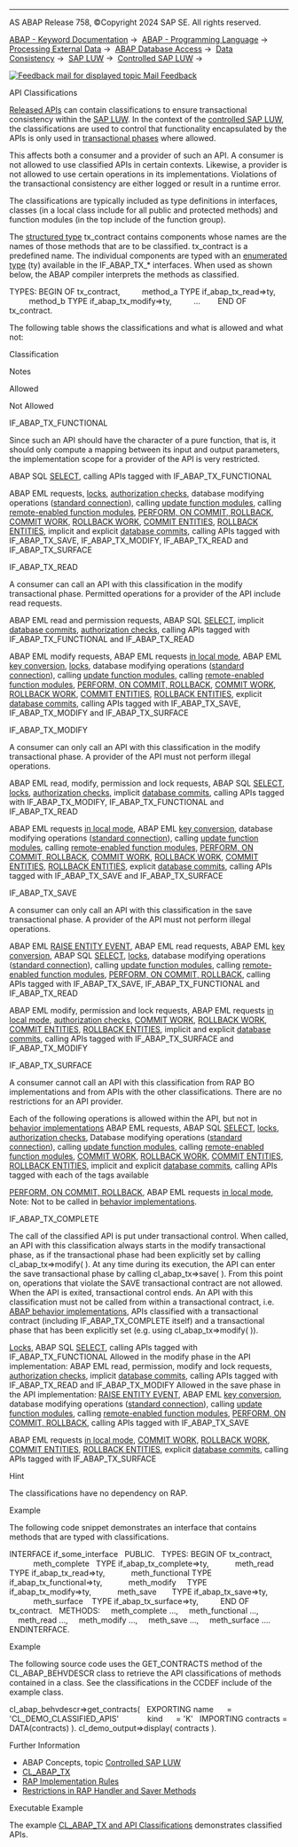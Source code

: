   

* * *

AS ABAP Release 758, ©Copyright 2024 SAP SE. All rights reserved.

[ABAP - Keyword Documentation](https://help.sap.com/doc/abapdocu_latest_index_htm/latest/en-US/abenabap.htm) →  [ABAP - Programming Language](https://help.sap.com/doc/abapdocu_latest_index_htm/latest/en-US/abenabap_reference.htm) →  [Processing External Data](https://help.sap.com/doc/abapdocu_latest_index_htm/latest/en-US/abenabap_language_external_data.htm) →  [ABAP Database Access](https://help.sap.com/doc/abapdocu_latest_index_htm/latest/en-US/abendb_access.htm) →  [Data Consistency](https://help.sap.com/doc/abapdocu_latest_index_htm/latest/en-US/abendata_consistency.htm) →  [SAP LUW](https://help.sap.com/doc/abapdocu_latest_index_htm/latest/en-US/abensap_luw.htm) →  [Controlled SAP LUW](https://help.sap.com/doc/abapdocu_latest_index_htm/latest/en-US/abencontrolling_sap_luw.htm) → 

 [![](Mail.gif?object=Mail.gif "Feedback mail for displayed topic") Mail Feedback](mailto:f1_help@sap.com?subject=Feedback%20on%20ABAP%20Documentation&body=Document:%20API%20Classifications%2C%20ABAPAPI_CLASSIFICATION%2C%20758%0D%0A%0D%0AError:%0D%0A%0D%0A%0D%0A%0D%0ASuggestion%20for%20improvement:)

API Classifications

[Released APIs](https://help.sap.com/doc/abapdocu_latest_index_htm/latest/en-US/abenreleased_api_glosry.htm "Glossary Entry") can contain classifications to ensure transactional consistency within the [SAP LUW](https://help.sap.com/doc/abapdocu_latest_index_htm/latest/en-US/abensap_luw_glosry.htm "Glossary Entry"). In the context of the [controlled SAP LUW](https://help.sap.com/doc/abapdocu_latest_index_htm/latest/en-US/abencontrolled_sap_luw_glosry.htm "Glossary Entry"), the classifications are used to control that functionality encapsulated by the APIs is only used in [transactional phases](https://help.sap.com/doc/abapdocu_latest_index_htm/latest/en-US/abentr_phase_glosry.htm "Glossary Entry") where allowed.

This affects both a consumer and a provider of such an API. A consumer is not allowed to use classified APIs in certain contexts. Likewise, a provider is not allowed to use certain operations in its implementations. Violations of the transactional consistency are either logged or result in a runtime error.

The classifications are typically included as type definitions in interfaces, classes (in a local class include for all public and protected methods) and function modules (in the top include of the function group).

The [structured type](https://help.sap.com/doc/abapdocu_latest_index_htm/latest/en-US/abenstructured_type_glosry.htm "Glossary Entry") tx\_contract contains components whose names are the names of those methods that are to be classified. tx\_contract is a predefined name. The individual components are typed with an [enumerated type](https://help.sap.com/doc/abapdocu_latest_index_htm/latest/en-US/abenenumerated_type_glosry.htm "Glossary Entry") (ty) available in the IF\_ABAP\_TX\_\* interfaces. When used as shown below, the ABAP compiler interprets the methods as classified.

TYPES: BEGIN OF tx\_contract,
         method\_a TYPE if\_abap\_tx\_read=>ty,
         method\_b TYPE if\_abap\_tx\_modify=>ty,
         ...
       END OF tx\_contract.

The following table shows the classifications and what is allowed and what not:

Classification

Notes

Allowed

Not Allowed

IF\_ABAP\_TX\_FUNCTIONAL

Since such an API should have the character of a pure function, that is, it should only compute a mapping between its input and output parameters, the implementation scope for a provider of the API is very restricted.

ABAP SQL [SELECT](https://help.sap.com/doc/abapdocu_latest_index_htm/latest/en-US/abapselect.htm),
calling APIs tagged with IF\_ABAP\_TX\_FUNCTIONAL

ABAP EML requests,
[locks](https://help.sap.com/doc/abapdocu_latest_index_htm/latest/en-US/abenlock_glosry.htm "Glossary Entry"),
[authorization checks](https://help.sap.com/doc/abapdocu_latest_index_htm/latest/en-US/abenauthorization_check_glosry.htm "Glossary Entry"),
database modifying operations ([standard connection](https://help.sap.com/doc/abapdocu_latest_index_htm/latest/en-US/abenstandard_db_connection_glosry.htm "Glossary Entry")),
calling [update function modules](https://help.sap.com/doc/abapdocu_latest_index_htm/latest/en-US/abenupdate_function_module_glosry.htm "Glossary Entry"),
calling [remote-enabled function modules](https://help.sap.com/doc/abapdocu_latest_index_htm/latest/en-US/abenremote_enabled_fm_glosry.htm "Glossary Entry"),
[PERFORM, ON COMMIT, ROLLBACK](https://help.sap.com/doc/abapdocu_latest_index_htm/latest/en-US/abapperform_on_commit.htm),
[COMMIT WORK](https://help.sap.com/doc/abapdocu_latest_index_htm/latest/en-US/abapcommit.htm), [ROLLBACK WORK](https://help.sap.com/doc/abapdocu_latest_index_htm/latest/en-US/abaprollback.htm), [COMMIT ENTITIES](https://help.sap.com/doc/abapdocu_latest_index_htm/latest/en-US/abapcommit_entities.htm), [ROLLBACK ENTITIES](https://help.sap.com/doc/abapdocu_latest_index_htm/latest/en-US/abaprollback_entities.htm),
implicit and explicit [database commits](https://help.sap.com/doc/abapdocu_latest_index_htm/latest/en-US/abendatabase_commit_glosry.htm "Glossary Entry"),
calling APIs tagged with IF\_ABAP\_TX\_SAVE, IF\_ABAP\_TX\_MODIFY, IF\_ABAP\_TX\_READ and IF\_ABAP\_TX\_SURFACE

IF\_ABAP\_TX\_READ

A consumer can call an API with this classification in the modify transactional phase. Permitted operations for a provider of the API include read requests.

ABAP EML read and permission requests,
ABAP SQL [SELECT](https://help.sap.com/doc/abapdocu_latest_index_htm/latest/en-US/abapselect.htm),
implicit [database commits](https://help.sap.com/doc/abapdocu_latest_index_htm/latest/en-US/abendatabase_commit_glosry.htm "Glossary Entry"),
[authorization checks](https://help.sap.com/doc/abapdocu_latest_index_htm/latest/en-US/abenauthorization_check_glosry.htm "Glossary Entry"),
calling APIs tagged with IF\_ABAP\_TX\_FUNCTIONAL and IF\_ABAP\_TX\_READ

ABAP EML modify requests,
ABAP EML requests [in local mode](https://help.sap.com/doc/abapdocu_latest_index_htm/latest/en-US/abapin_local_mode.htm),
ABAP EML [key conversion](https://help.sap.com/doc/abapdocu_latest_index_htm/latest/en-US/abapconvert_key.htm),
[locks](https://help.sap.com/doc/abapdocu_latest_index_htm/latest/en-US/abenlock_glosry.htm "Glossary Entry"),
database modifying operations ([standard connection](https://help.sap.com/doc/abapdocu_latest_index_htm/latest/en-US/abenstandard_db_connection_glosry.htm "Glossary Entry")),
calling [update function modules](https://help.sap.com/doc/abapdocu_latest_index_htm/latest/en-US/abenupdate_function_module_glosry.htm "Glossary Entry"),
calling [remote-enabled function modules](https://help.sap.com/doc/abapdocu_latest_index_htm/latest/en-US/abenremote_enabled_fm_glosry.htm "Glossary Entry"),
[PERFORM, ON COMMIT, ROLLBACK](https://help.sap.com/doc/abapdocu_latest_index_htm/latest/en-US/abapperform_on_commit.htm),
[COMMIT WORK](https://help.sap.com/doc/abapdocu_latest_index_htm/latest/en-US/abapcommit.htm), [ROLLBACK WORK](https://help.sap.com/doc/abapdocu_latest_index_htm/latest/en-US/abaprollback.htm), [COMMIT ENTITIES](https://help.sap.com/doc/abapdocu_latest_index_htm/latest/en-US/abapcommit_entities.htm), [ROLLBACK ENTITIES](https://help.sap.com/doc/abapdocu_latest_index_htm/latest/en-US/abaprollback_entities.htm),
explicit [database commits](https://help.sap.com/doc/abapdocu_latest_index_htm/latest/en-US/abendatabase_commit_glosry.htm "Glossary Entry"),
calling APIs tagged with IF\_ABAP\_TX\_SAVE, IF\_ABAP\_TX\_MODIFY and IF\_ABAP\_TX\_SURFACE

IF\_ABAP\_TX\_MODIFY

A consumer can only call an API with this classification in the modify transactional phase. A provider of the API must not perform illegal operations.

ABAP EML read, modify, permission and lock requests,
ABAP SQL [SELECT](https://help.sap.com/doc/abapdocu_latest_index_htm/latest/en-US/abapselect.htm), [locks](https://help.sap.com/doc/abapdocu_latest_index_htm/latest/en-US/abenlock_glosry.htm "Glossary Entry"),
[authorization checks](https://help.sap.com/doc/abapdocu_latest_index_htm/latest/en-US/abenauthorization_check_glosry.htm "Glossary Entry"),
implicit [database commits](https://help.sap.com/doc/abapdocu_latest_index_htm/latest/en-US/abendatabase_commit_glosry.htm "Glossary Entry"),
calling APIs tagged with IF\_ABAP\_TX\_MODIFY, IF\_ABAP\_TX\_FUNCTIONAL and IF\_ABAP\_TX\_READ

ABAP EML requests [in local mode](https://help.sap.com/doc/abapdocu_latest_index_htm/latest/en-US/abapin_local_mode.htm),
ABAP EML [key conversion](https://help.sap.com/doc/abapdocu_latest_index_htm/latest/en-US/abapconvert_key.htm),
database modifying operations ([standard connection](https://help.sap.com/doc/abapdocu_latest_index_htm/latest/en-US/abenstandard_db_connection_glosry.htm "Glossary Entry")),
calling [update function modules](https://help.sap.com/doc/abapdocu_latest_index_htm/latest/en-US/abenupdate_function_module_glosry.htm "Glossary Entry"),
calling [remote-enabled function modules](https://help.sap.com/doc/abapdocu_latest_index_htm/latest/en-US/abenremote_enabled_fm_glosry.htm "Glossary Entry"),
[PERFORM, ON COMMIT, ROLLBACK](https://help.sap.com/doc/abapdocu_latest_index_htm/latest/en-US/abapperform_on_commit.htm),
[COMMIT WORK](https://help.sap.com/doc/abapdocu_latest_index_htm/latest/en-US/abapcommit.htm), [ROLLBACK WORK](https://help.sap.com/doc/abapdocu_latest_index_htm/latest/en-US/abaprollback.htm), [COMMIT ENTITIES](https://help.sap.com/doc/abapdocu_latest_index_htm/latest/en-US/abapcommit_entities.htm), [ROLLBACK ENTITIES](https://help.sap.com/doc/abapdocu_latest_index_htm/latest/en-US/abaprollback_entities.htm),
explicit [database commits](https://help.sap.com/doc/abapdocu_latest_index_htm/latest/en-US/abendatabase_commit_glosry.htm "Glossary Entry"),
calling APIs tagged with IF\_ABAP\_TX\_SAVE and IF\_ABAP\_TX\_SURFACE

IF\_ABAP\_TX\_SAVE

A consumer can only call an API with this classification in the save transactional phase. A provider of the API must not perform illegal operations.

ABAP EML [RAISE ENTITY EVENT](https://help.sap.com/doc/abapdocu_latest_index_htm/latest/en-US/abapraise_entity_event.htm),
ABAP EML read requests,
ABAP EML [key conversion](https://help.sap.com/doc/abapdocu_latest_index_htm/latest/en-US/abapconvert_key.htm),
ABAP SQL [SELECT](https://help.sap.com/doc/abapdocu_latest_index_htm/latest/en-US/abapselect.htm),
[locks](https://help.sap.com/doc/abapdocu_latest_index_htm/latest/en-US/abenlock_glosry.htm "Glossary Entry"),
database modifying operations ([standard connection](https://help.sap.com/doc/abapdocu_latest_index_htm/latest/en-US/abenstandard_db_connection_glosry.htm "Glossary Entry")),
calling [update function modules](https://help.sap.com/doc/abapdocu_latest_index_htm/latest/en-US/abenupdate_function_module_glosry.htm "Glossary Entry"),
calling [remote-enabled function modules](https://help.sap.com/doc/abapdocu_latest_index_htm/latest/en-US/abenremote_enabled_fm_glosry.htm "Glossary Entry"),
[PERFORM, ON COMMIT, ROLLBACK](https://help.sap.com/doc/abapdocu_latest_index_htm/latest/en-US/abapperform_on_commit.htm),
calling APIs tagged with IF\_ABAP\_TX\_SAVE, IF\_ABAP\_TX\_FUNCTIONAL and IF\_ABAP\_TX\_READ

ABAP EML modify, permission and lock requests,
ABAP EML requests [in local mode](https://help.sap.com/doc/abapdocu_latest_index_htm/latest/en-US/abapin_local_mode.htm),
[authorization checks](https://help.sap.com/doc/abapdocu_latest_index_htm/latest/en-US/abenauthorization_check_glosry.htm "Glossary Entry"),
[COMMIT WORK](https://help.sap.com/doc/abapdocu_latest_index_htm/latest/en-US/abapcommit.htm), [ROLLBACK WORK](https://help.sap.com/doc/abapdocu_latest_index_htm/latest/en-US/abaprollback.htm), [COMMIT ENTITIES](https://help.sap.com/doc/abapdocu_latest_index_htm/latest/en-US/abapcommit_entities.htm), [ROLLBACK ENTITIES](https://help.sap.com/doc/abapdocu_latest_index_htm/latest/en-US/abaprollback_entities.htm),
implicit and explicit [database commits](https://help.sap.com/doc/abapdocu_latest_index_htm/latest/en-US/abendatabase_commit_glosry.htm "Glossary Entry"),
calling APIs tagged with IF\_ABAP\_TX\_SURFACE and IF\_ABAP\_TX\_MODIFY

IF\_ABAP\_TX\_SURFACE

A consumer cannot call an API with this classification from RAP BO implementations and from APIs with the other classifications. There are no restrictions for an API provider.

Each of the following operations is allowed within the API, but not in [behavior implementations](https://help.sap.com/doc/abapdocu_latest_index_htm/latest/en-US/abenbehavior_implement_glosry.htm "Glossary Entry")
ABAP EML requests,
ABAP SQL [SELECT](https://help.sap.com/doc/abapdocu_latest_index_htm/latest/en-US/abapselect.htm),
[locks](https://help.sap.com/doc/abapdocu_latest_index_htm/latest/en-US/abenlock_glosry.htm "Glossary Entry"),
[authorization checks](https://help.sap.com/doc/abapdocu_latest_index_htm/latest/en-US/abenauthorization_check_glosry.htm "Glossary Entry"),
Database modifying operations ([standard connection](https://help.sap.com/doc/abapdocu_latest_index_htm/latest/en-US/abenstandard_db_connection_glosry.htm "Glossary Entry")),
calling [update function modules](https://help.sap.com/doc/abapdocu_latest_index_htm/latest/en-US/abenupdate_function_module_glosry.htm "Glossary Entry"),
calling [remote-enabled function modules](https://help.sap.com/doc/abapdocu_latest_index_htm/latest/en-US/abenremote_enabled_fm_glosry.htm "Glossary Entry"),
[COMMIT WORK](https://help.sap.com/doc/abapdocu_latest_index_htm/latest/en-US/abapcommit.htm), [ROLLBACK WORK](https://help.sap.com/doc/abapdocu_latest_index_htm/latest/en-US/abaprollback.htm), [COMMIT ENTITIES](https://help.sap.com/doc/abapdocu_latest_index_htm/latest/en-US/abapcommit_entities.htm), [ROLLBACK ENTITIES](https://help.sap.com/doc/abapdocu_latest_index_htm/latest/en-US/abaprollback_entities.htm),
implicit and explicit [database commits](https://help.sap.com/doc/abapdocu_latest_index_htm/latest/en-US/abendatabase_commit_glosry.htm "Glossary Entry"),
calling APIs tagged with each of the tags available

[PERFORM, ON COMMIT, ROLLBACK](https://help.sap.com/doc/abapdocu_latest_index_htm/latest/en-US/abapperform_on_commit.htm),
ABAP EML requests [in local mode](https://help.sap.com/doc/abapdocu_latest_index_htm/latest/en-US/abapin_local_mode.htm),
Note: Not to be called in [behavior implementations](https://help.sap.com/doc/abapdocu_latest_index_htm/latest/en-US/abenbehavior_implement_glosry.htm "Glossary Entry").

IF\_ABAP\_TX\_COMPLETE

The call of the classified API is put under transactional control. When called, an API with this classification always starts in the modify transactional phase, as if the transactional phase had been explicitly set by calling cl\_abap\_tx=>modify( ). At any time during its execution, the API can enter the save transactional phase by calling cl\_abap\_tx=>save( ). From this point on, operations that violate the SAVE transactional contract are not allowed. When the API is exited, transactional control ends. An API with this classification must not be called from within a transactional contract, i.e. [ABAP behavior implementations](https://help.sap.com/doc/abapdocu_latest_index_htm/latest/en-US/abenbehavior_implement_glosry.htm "Glossary Entry"), APIs classified with a transactional contract (including IF\_ABAP\_TX\_COMPLETE itself) and a transactional phase that has been explicitly set (e.g. using cl\_abap\_tx=>modify( )).

[Locks](https://help.sap.com/doc/abapdocu_latest_index_htm/latest/en-US/abenlock_glosry.htm "Glossary Entry"),
ABAP SQL [SELECT](https://help.sap.com/doc/abapdocu_latest_index_htm/latest/en-US/abapselect.htm),
calling APIs tagged with IF\_ABAP\_TX\_FUNCTIONAL
Allowed in the modify phase in the API implementation:
ABAP EML read, permission, modify and lock requests,
[authorization checks](https://help.sap.com/doc/abapdocu_latest_index_htm/latest/en-US/abenauthorization_check_glosry.htm "Glossary Entry"),
implicit [database commits](https://help.sap.com/doc/abapdocu_latest_index_htm/latest/en-US/abendatabase_commit_glosry.htm "Glossary Entry"),
calling APIs tagged with IF\_ABAP\_TX\_READ and IF\_ABAP\_TX\_MODIFY
Allowed in the save phase in the API implementation:
[RAISE ENTITY EVENT](https://help.sap.com/doc/abapdocu_latest_index_htm/latest/en-US/abapraise_entity_event.htm),
ABAP EML [key conversion](https://help.sap.com/doc/abapdocu_latest_index_htm/latest/en-US/abapconvert_key.htm),
database modifying operations ([standard connection](https://help.sap.com/doc/abapdocu_latest_index_htm/latest/en-US/abenstandard_db_connection_glosry.htm "Glossary Entry")),
calling [update function modules](https://help.sap.com/doc/abapdocu_latest_index_htm/latest/en-US/abenupdate_function_module_glosry.htm "Glossary Entry"),
calling [remote-enabled function modules](https://help.sap.com/doc/abapdocu_latest_index_htm/latest/en-US/abenremote_enabled_fm_glosry.htm "Glossary Entry"),
[PERFORM, ON COMMIT, ROLLBACK](https://help.sap.com/doc/abapdocu_latest_index_htm/latest/en-US/abapperform_on_commit.htm),
calling APIs tagged with IF\_ABAP\_TX\_SAVE

ABAP EML requests [in local mode](https://help.sap.com/doc/abapdocu_latest_index_htm/latest/en-US/abapin_local_mode.htm),
[COMMIT WORK](https://help.sap.com/doc/abapdocu_latest_index_htm/latest/en-US/abapcommit.htm), [ROLLBACK WORK](https://help.sap.com/doc/abapdocu_latest_index_htm/latest/en-US/abaprollback.htm), [COMMIT ENTITIES](https://help.sap.com/doc/abapdocu_latest_index_htm/latest/en-US/abapcommit_entities.htm), [ROLLBACK ENTITIES](https://help.sap.com/doc/abapdocu_latest_index_htm/latest/en-US/abaprollback_entities.htm),
explicit [database commits](https://help.sap.com/doc/abapdocu_latest_index_htm/latest/en-US/abendatabase_commit_glosry.htm "Glossary Entry"),
calling APIs tagged with IF\_ABAP\_TX\_SURFACE

Hint

The classifications have no dependency on RAP.

Example

The following code snippet demonstrates an interface that contains methods that are typed with classifications.

INTERFACE if\_some\_interface
  PUBLIC.
  TYPES: BEGIN OF tx\_contract,
           meth\_complete   TYPE if\_abap\_tx\_complete=>ty,
           meth\_read       TYPE if\_abap\_tx\_read=>ty,
           meth\_functional TYPE if\_abap\_tx\_functional=>ty,
           meth\_modify     TYPE if\_abap\_tx\_modify=>ty,
           meth\_save       TYPE if\_abap\_tx\_save=>ty,
           meth\_surface    TYPE if\_abap\_tx\_surface=>ty,
         END OF tx\_contract.
  METHODS:
    meth\_complete ...,
    meth\_functional ...,
    meth\_read ...,
    meth\_modify ...,
    meth\_save ...,
    meth\_surface ....
ENDINTERFACE.

Example

The following source code uses the GET\_CONTRACTS method of the CL\_ABAP\_BEHVDESCR class to retrieve the API classifications of methods contained in a class. See the classifications in the CCDEF include of the example class.

cl\_abap\_behvdescr=>get\_contracts(
  EXPORTING name      = 'CL\_DEMO\_CLASSIFIED\_APIS'
            kind      = 'K'
  IMPORTING contracts = DATA(contracts) ).
cl\_demo\_output=>display( contracts ).

Further Information

-   ABAP Concepts, topic [Controlled SAP LUW](https://help.sap.com/docs/ABAP_Cloud/f2961be2bd3d403585563277e65d108f/80fe04141e30456c80cc90c5cc838e94?version=sap_cross_product_abap)
-   [CL\_ABAP\_TX](https://help.sap.com/doc/abapdocu_latest_index_htm/latest/en-US/abaprap_cl_abap_tx.htm)
-   [RAP Implementation Rules](https://help.sap.com/doc/abapdocu_latest_index_htm/latest/en-US/abaprap_impl_rules.htm)
-   [Restrictions in RAP Handler and Saver Methods](https://help.sap.com/doc/abapdocu_latest_index_htm/latest/en-US/abapinvalid_stmts_in_rap_methods.htm)

Executable Example

The example [CL\_ABAP\_TX and API Classifications](https://help.sap.com/doc/abapdocu_latest_index_htm/latest/en-US/abencl_abap_tx_abexa.htm) demonstrates classified APIs.